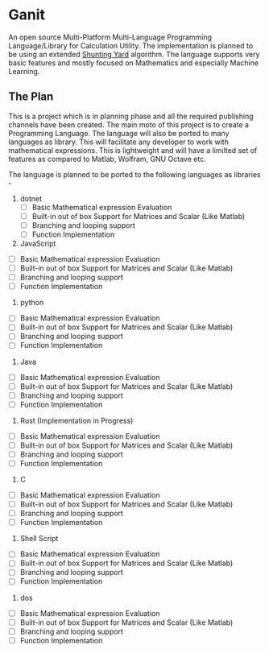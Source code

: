 # Ganit
An open source Multi-Platform Multi-Language Programming Language/Library for Calculation Utility. The implementation is planned to be using an extended [Shunting Yard](https://en.wikipedia.org/wiki/Shunting-yard_algorithm) algorithm. The language supports very basic features and mostly focused on Mathematics and especially Machine Learning.

## The Plan

This is a project which is in planning phase and all the required publishing channels have been created. The main moto of this project is to create a Programming Language. The language will also be ported to many languages as library. This will facilitate any developer to work with mathematical expressions. This is lightweight and will have a limilted set of features as compared to Matlab, Wolfram, GNU Octave etc.

The language is planned to be ported to the following languages as libraries -

1. dotnet
   - [ ] Basic Mathematical expression Evaluation
   - [ ] Built-in out of box Support for Matrices and Scalar (Like Matlab)
   - [ ] Branching and looping support
   - [ ] Function Implementation
  
1. JavaScript
  - [ ] Basic Mathematical expression Evaluation
  - [ ] Built-in out of box Support for Matrices and Scalar (Like Matlab)
  - [ ] Branching and looping support
  - [ ] Function Implementation
  
1. python
  - [ ] Basic Mathematical expression Evaluation
  - [ ] Built-in out of box Support for Matrices and Scalar (Like Matlab)
  - [ ] Branching and looping support
  - [ ] Function Implementation
  
1. Java
  - [ ] Basic Mathematical expression Evaluation
  - [ ] Built-in out of box Support for Matrices and Scalar (Like Matlab)
  - [ ] Branching and looping support
  - [ ] Function Implementation
  
1. Rust (Implementation in Progress)
  - [ ] Basic Mathematical expression Evaluation
  - [ ] Built-in out of box Support for Matrices and Scalar (Like Matlab)
  - [ ] Branching and looping support
  - [ ] Function Implementation
  
1. C
  - [ ] Basic Mathematical expression Evaluation
  - [ ] Built-in out of box Support for Matrices and Scalar (Like Matlab)
  - [ ] Branching and looping support
  - [ ] Function Implementation
  
1. Shell Script
  - [ ] Basic Mathematical expression Evaluation
  - [ ] Built-in out of box Support for Matrices and Scalar (Like Matlab)
  - [ ] Branching and looping support
  - [ ] Function Implementation
  
1. dos
  - [ ] Basic Mathematical expression Evaluation
  - [ ] Built-in out of box Support for Matrices and Scalar (Like Matlab)
  - [ ] Branching and looping support
  - [ ] Function Implementation
